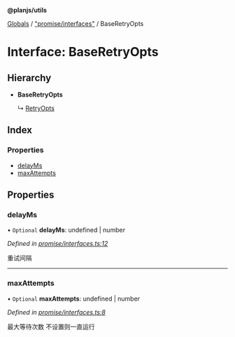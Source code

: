 **@planjs/utils**

[Globals](../README.md) / ["promise/interfaces"](../modules/_promise_interfaces_.md) / BaseRetryOpts

# Interface: BaseRetryOpts

## Hierarchy

* **BaseRetryOpts**

  ↳ [RetryOpts](_promise_retry_.retryopts.md)

## Index

### Properties

* [delayMs](_promise_interfaces_.baseretryopts.md#delayms)
* [maxAttempts](_promise_interfaces_.baseretryopts.md#maxattempts)

## Properties

### delayMs

• `Optional` **delayMs**: undefined \| number

*Defined in [promise/interfaces.ts:12](https://github.com/planjs/utils/blob/af978cc/src/promise/interfaces.ts#L12)*

重试间隔

___

### maxAttempts

• `Optional` **maxAttempts**: undefined \| number

*Defined in [promise/interfaces.ts:8](https://github.com/planjs/utils/blob/af978cc/src/promise/interfaces.ts#L8)*

最大等待次数
不设置则一直运行
